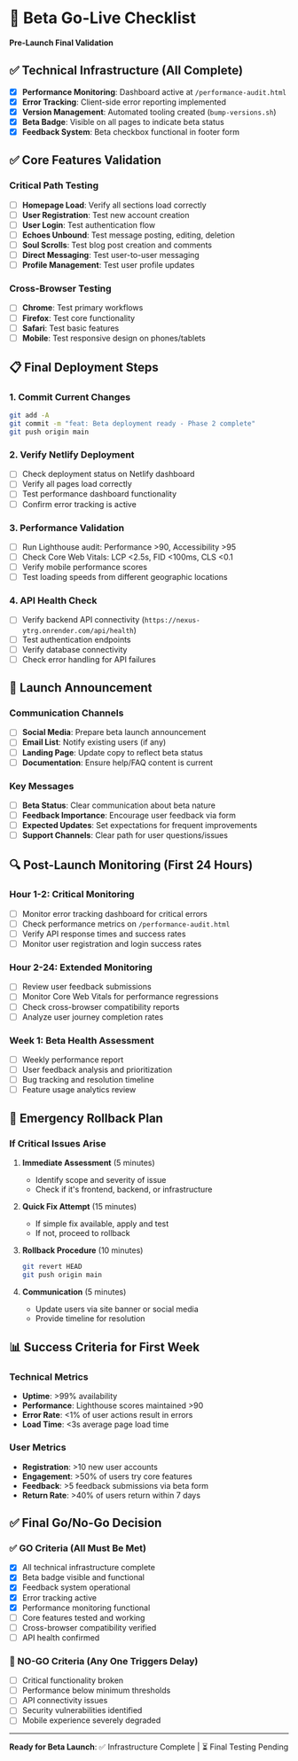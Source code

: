 # 🚀 Beta Go-Live Checklist

**Pre-Launch Final Validation**

## ✅ **Technical Infrastructure** (All Complete)
- [x] **Performance Monitoring**: Dashboard active at `/performance-audit.html`
- [x] **Error Tracking**: Client-side error reporting implemented
- [x] **Version Management**: Automated tooling created (`bump-versions.sh`)
- [x] **Beta Badge**: Visible on all pages to indicate beta status
- [x] **Feedback System**: Beta checkbox functional in footer form

## ✅ **Core Features Validation**

### Critical Path Testing
- [ ] **Homepage Load**: Verify all sections load correctly
- [ ] **User Registration**: Test new account creation
- [ ] **User Login**: Test authentication flow
- [ ] **Echoes Unbound**: Test message posting, editing, deletion
- [ ] **Soul Scrolls**: Test blog post creation and comments
- [ ] **Direct Messaging**: Test user-to-user messaging
- [ ] **Profile Management**: Test user profile updates

### Cross-Browser Testing
- [ ] **Chrome**: Test primary workflows
- [ ] **Firefox**: Test core functionality
- [ ] **Safari**: Test basic features
- [ ] **Mobile**: Test responsive design on phones/tablets

## 📋 **Final Deployment Steps**

### 1. Commit Current Changes
```bash
git add -A
git commit -m "feat: Beta deployment ready - Phase 2 complete"
git push origin main
```

### 2. Verify Netlify Deployment
- [ ] Check deployment status on Netlify dashboard
- [ ] Verify all pages load correctly
- [ ] Test performance dashboard functionality
- [ ] Confirm error tracking is active

### 3. Performance Validation
- [ ] Run Lighthouse audit: Performance >90, Accessibility >95
- [ ] Check Core Web Vitals: LCP <2.5s, FID <100ms, CLS <0.1
- [ ] Verify mobile performance scores
- [ ] Test loading speeds from different geographic locations

### 4. API Health Check
- [ ] Verify backend API connectivity (`https://nexus-ytrg.onrender.com/api/health`)
- [ ] Test authentication endpoints
- [ ] Verify database connectivity
- [ ] Check error handling for API failures

## 🎯 **Launch Announcement**

### Communication Channels
- [ ] **Social Media**: Prepare beta launch announcement
- [ ] **Email List**: Notify existing users (if any)
- [ ] **Landing Page**: Update copy to reflect beta status
- [ ] **Documentation**: Ensure help/FAQ content is current

### Key Messages
- [ ] **Beta Status**: Clear communication about beta nature
- [ ] **Feedback Importance**: Encourage user feedback via form
- [ ] **Expected Updates**: Set expectations for frequent improvements
- [ ] **Support Channels**: Clear path for user questions/issues

## 🔍 **Post-Launch Monitoring (First 24 Hours)**

### Hour 1-2: Critical Monitoring
- [ ] Monitor error tracking dashboard for critical errors
- [ ] Check performance metrics on `/performance-audit.html`
- [ ] Verify API response times and success rates
- [ ] Monitor user registration and login success rates

### Hour 2-24: Extended Monitoring
- [ ] Review user feedback submissions
- [ ] Monitor Core Web Vitals for performance regressions
- [ ] Check cross-browser compatibility reports
- [ ] Analyze user journey completion rates

### Week 1: Beta Health Assessment
- [ ] Weekly performance report
- [ ] User feedback analysis and prioritization
- [ ] Bug tracking and resolution timeline
- [ ] Feature usage analytics review

## 🚨 **Emergency Rollback Plan**

### If Critical Issues Arise
1. **Immediate Assessment** (5 minutes)
   - Identify scope and severity of issue
   - Check if it's frontend, backend, or infrastructure

2. **Quick Fix Attempt** (15 minutes)
   - If simple fix available, apply and test
   - If not, proceed to rollback

3. **Rollback Procedure** (10 minutes)
   ```bash
   git revert HEAD
   git push origin main
   ```

4. **Communication** (5 minutes)
   - Update users via site banner or social media
   - Provide timeline for resolution

## 📊 **Success Criteria for First Week**

### Technical Metrics
- **Uptime**: >99% availability
- **Performance**: Lighthouse scores maintained >90
- **Error Rate**: <1% of user actions result in errors
- **Load Time**: <3s average page load time

### User Metrics
- **Registration**: >10 new user accounts
- **Engagement**: >50% of users try core features
- **Feedback**: >5 feedback submissions via beta form
- **Return Rate**: >40% of users return within 7 days

## ✅ **Final Go/No-Go Decision**

### ✅ GO Criteria (All Must Be Met)
- [x] All technical infrastructure complete
- [x] Beta badge visible and functional
- [x] Feedback system operational
- [x] Error tracking active
- [x] Performance monitoring functional
- [ ] Core features tested and working
- [ ] Cross-browser compatibility verified
- [ ] API health confirmed

### 🛑 NO-GO Criteria (Any One Triggers Delay)
- [ ] Critical functionality broken
- [ ] Performance below minimum thresholds
- [ ] API connectivity issues
- [ ] Security vulnerabilities identified
- [ ] Mobile experience severely degraded

---

**Ready for Beta Launch**: ✅ Infrastructure Complete | ⏳ Final Testing Pending